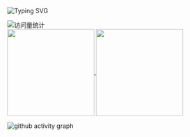 ![Typing SVG](https://readme-typing-svg.demolab.com/?lines=Hello!;你好！)

 <div>
    <img src="https://komarev.com/ghpvc/?username=wangxz01&label=Views&color=orange&style=flat" alt="访问量统计" />&emsp;
  </div>



<a href="https://github.com/anuraghazra/convoychat">
  <img height=200 align="center" src="https://github-readme-stats.vercel.app/api/top-langs?username=anuraghazra&layout=compact&langs_count=8&card_width=550" />
</a>
<a href="https://github.com/anuraghazra/github-readme-stats">
  <img height=200 align="center" src="https://github-readme-stats.vercel.app/api?username=anuraghazra&rank_icon=percentile" />
</a>

![github activity graph](https://github-readme-activity-graph.vercel.app/graph?username=wangxz01&theme=react-dark)
